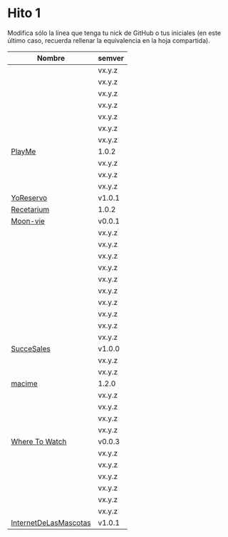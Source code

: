 # Hito 1

Modifica sólo la línea que tenga tu nick de GitHub o tus iniciales (en este
último caso, recuerda rellenar la equivalencia en la hoja compartida).

|                                                       Nombre | semver |
|--------------------------------------------------------------|--------|
|                                   <!-- Enlace de A M A M --> | vx.y.z |
|                                <!-- Enlace de @wndypaola --> | vx.y.z |
|                        <!-- Enlace de @khawla-k-banydomi --> | vx.y.z |
|                                    <!-- Enlace de alejbm --> | vx.y.z |
|                                   <!-- Enlace de B A F H --> | vx.y.z |
|                                 <!-- Enlace de kevincamp --> | vx.y.z |
|                                <!-- Enlace de mcarmona99 --> | vx.y.z |
|                                 [PlayMe](https://github.com/Jumacasni/PlayMe) | 1.0.2 |
|                                <!-- Enlace de guillecchm --> | vx.y.z |
|                               <!-- Enlace de D L V H J L --> | vx.y.z |
|                               <!-- Enlace de jlgallego99 --> | vx.y.z |
|          [YoReservo](https://github.com/migueg/CC-Proyecto-21-22) | v1.0.1 |
|                    [Recetarium](https://github.com/jcgq/MII_CC_UGR)| 1.0.2 |
|                    [Moon-vie](https://github.com/LCinder/Moon-vie) | v0.0.1 |
|                                       <!-- Enlace de J M --> | vx.y.z |
|                                       <!-- Enlace de K Z --> | vx.y.z |
|                                 <!-- Enlace de AxelLanda --> | vx.y.z |
|                              <!-- Enlace de DomingoLopez --> | vx.y.z |
|                               <!-- Enlace de MenaBarrera --> | vx.y.z |
|                                   <!-- Enlace de Mil4n0r --> | vx.y.z |
|                                     <!-- Enlace de N M D --> | vx.y.z |
|                                       <!-- Enlace de N N --> | vx.y.z |
|                                     <!-- Enlace de O T M --> | vx.y.z |
|                                   <!-- Enlace de P S S L --> | vx.y.z |
|           [SucceSales](https://github.com/Samius1/SucceSaleS)| v1.0.0 |
|                                   <!-- Enlace de Anglepi --> | vx.y.z |
|                                <!-- Enlace de opolovynka --> | vx.y.z |
|              [macime](https://github.com/soyjorgeprg/macime) |  1.2.0 |
|                                 <!-- Enlace de Palinkara --> | vx.y.z |
|                          <!-- Enlace de FernandoRoldan93 --> | vx.y.z |
|                                  <!-- Enlace de JruizD16 --> | vx.y.z |
|                                    <!-- Enlace de jscoba --> | vx.y.z |
| [Where To Watch](https://github.com/Josalmer/where-to-watch) | v0.0.3 |
|                                    <!-- Enlace de ajalba --> | vx.y.z |
|                                     <!-- Enlace de S M C --> | vx.y.z |
|                                   <!-- Enlace de S V L E --> | vx.y.z |
|                                   <!-- Enlace de Nastard --> | vx.y.z |
|                            <!-- Enlace de carlostorralba --> | vx.y.z |
|                                   <!-- Enlace de vtt0001 --> | vx.y.z |
[InternetDeLasMascotas](https://github.com/ccvaillant1992/InternetDeLasMascotas) | v1.0.1 |
